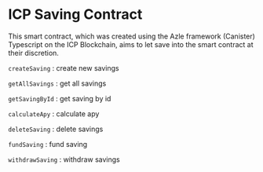 # ICP Saving Contract

This smart contract, which was created using the Azle framework (Canister) Typescript on the ICP Blockchain, aims to let save into the smart contract at their discretion.

`createSaving` : create new savings

`getAllSavings` : get all savings

`getSavingById` : get saving by id

`calculateApy` : calculate apy

`deleteSaving` : delete savings

`fundSaving` : fund saving

`withdrawSaving` : withdraw savings
